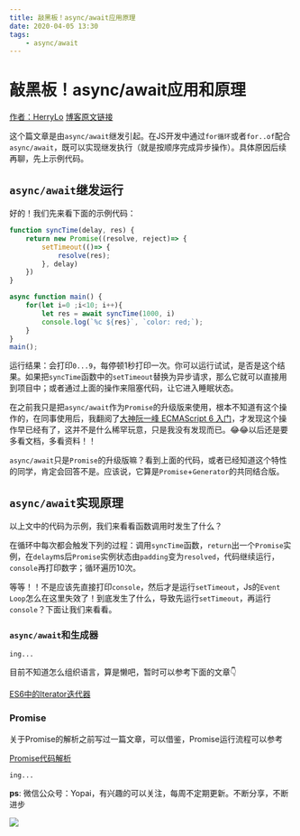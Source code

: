 ```yaml
---
title: 敲黑板！async/await应用原理
date: 2020-04-05 13:30
tags: 
    - async/await
---
```

# 敲黑板！async/await应用和原理

[作者：HerryLo](https://github.com/HerryLo)
[博客原文链接](https://github.com/AttemptWeb/Record/issues/25)

这个篇文章是由`async/await`继发引起。在JS开发中通过`for循环`或者`for..of`配合`async/await`，既可以实现继发执行（就是按顺序完成异步操作）。具体原因后续再聊，先上示例代码。

## `async/await`继发运行

好的！我们先来看下面的示例代码：
```javascript
function syncTime(delay, res) {
    return new Promise((resolve, reject)=> {
        setTimeout(()=> {
            resolve(res);
        }, delay)
    })
}

async function main() {
    for(let i=0 ;i<10; i++){
        let res = await syncTime(1000, i)
        console.log(`%c ${res}`, `color: red;`);
    }
}
main();
```
运行结果：会打印`0...9`，每停顿1秒打印一次。你可以运行试试，是否是这个结果。如果把`syncTime`函数中的`setTimeout`替换为异步请求，那么它就可以直接用到项目中；或者通过上面的操作来阻塞代码，让它进入睡眠状态。

在之前我只是把`async/await`作为`Promise`的升级版来使用，根本不知道有这个操作的，在同事使用后，我翻阅了[大神阮一峰 ECMAScript 6 入门](https://es6.ruanyifeng.com/#docs/async#%E5%AE%9E%E4%BE%8B%EF%BC%9A%E6%8C%89%E9%A1%BA%E5%BA%8F%E5%AE%8C%E6%88%90%E5%BC%82%E6%AD%A5%E6%93%8D%E4%BD%9C)，才发现这个操作早已经有了，这并不是什么稀罕玩意，只是我没有发现而已。😂😂以后还是要多看文档，多看资料！！

`async/await`只是`Promise`的升级版嘛？看到上面的代码，或者已经知道这个特性的同学，肯定会回答不是。应该说，它算是`Promise`+`Generator`的共同结合版。

## `async/await`实现原理

以上文中的代码为示例，我们来看看函数调用时发生了什么？

在循环中每次都会触发下列的过程：调用`syncTime`函数，`return`出一个`Promise`实例，在`delay`ms后`Promise`实例状态由`padding`变为`resolved`，代码继续运行，`console`再打印数字；循环遍历10次。

等等！！不是应该先直接打印`console`，然后才是运行`setTimeout`，Js的``Event Loop``怎么在这里失效了！到底发生了什么，导致先运行`setTimeout`，再运行`console`？下面让我们来看看。

### `async/await`和生成器

`ing...`

目前不知道怎么组织语言，算是懒吧，暂时可以参考下面的文章👇

[ES6中的Iterator迭代器](./2020-06-04)

### Promise

关于Promise的解析之前写过一篇文章，可以借鉴，Promise运行流程可以参考

[Promise代码解析](./2019-09-22)

`ing...`

**ps**: 微信公众号：Yopai，有兴趣的可以关注，每周不定期更新。不断分享，不断进步

![](/webChat1.png)